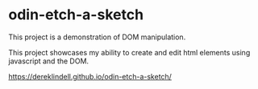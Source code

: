 # odin-etch-a-sketch

This project is a demonstration of DOM manipulation. 

This project showcases my ability to create  and edit html elements using javascript and the DOM.

https://dereklindell.github.io/odin-etch-a-sketch/
